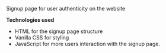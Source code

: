 Signup page for user authenticity on the website

**Technologies used**
* HTML for the signup page structure 
* Vanilla CSS for styling 
* JavaScript for more users interaction with the signup page.
